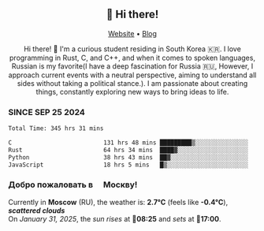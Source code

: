 <h2 align="center">👋 Hi there!</h2>
<p align="center">
  <a href="https://urdekcah.ru">Website</a> •
  <a href="https://urdekcah.blog">Blog</a>
</p>

<p align="center">
  Hi there! 👋 I'm a curious student residing in South Korea 🇰🇷. I love programming in Rust, C, and C++, and when it comes to spoken languages, Russian is my favorite(I have a deep fascination for Russia 🇷🇺, However, I approach current events with a neutral perspective, aiming to understand all sides without taking a political stance.). I am passionate about creating things, constantly exploring new ways to bring ideas to life.
</p>

### SINCE SEP 25 2024
<!--START_SECTION:waka-->
<!--LAST_WAKA_UPDATE:2025-01-30 18:27:37-->
```txt
Total Time: 345 hrs 31 mins

C                          131 hrs 48 mins █████████▒░░░░░░░░░░░░░░░   37.15 %
Rust                       64 hrs 34 mins  ████▓░░░░░░░░░░░░░░░░░░░░   18.20 %
Python                     38 hrs 43 mins  ██▓░░░░░░░░░░░░░░░░░░░░░░   10.92 %
JavaScript                 18 hrs 5 mins   █▒░░░░░░░░░░░░░░░░░░░░░░░   05.10 %
```
<!--END_SECTION:waka-->

<h3>Добро пожаловать в <img src="https://cdn-icons-png.flaticon.com/512/197/197408.png" width="13"/> Москву!</h3>

<!--START_SECTION:weather:moscow-->
<!--LAST_WEATHER_UPDATE:2025-01-31 06:29:07-->
Currently in **Moscow** (RU), the weather is: **2.7°C** (feels like **-0.4°C**), ***scattered clouds***<br/>
On *January 31, 2025*, the *sun rises* at 🌅**08:25** and *sets* at 🌇**17:00**.
<!--END_SECTION:weather-->

